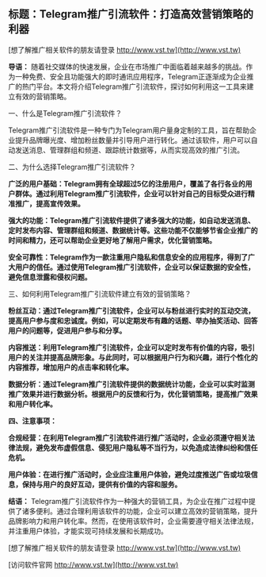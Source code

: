 ## **标题：Telegram推广引流软件：打造高效营销策略的利器**

[想了解推广相关软件的朋友请登录 http://www.vst.tw](http://www.vst.tw)

**导语：**
随着社交媒体的快速发展，企业在市场推广中面临着越来越多的挑战。作为一种免费、安全且功能强大的即时通讯应用程序，Telegram正逐渐成为企业推广的热门平台。本文将介绍Telegram推广引流软件，探讨如何利用这一工具来建立有效的营销策略。

一、什么是Telegram推广引流软件？

Telegram推广引流软件是一种专门为Telegram用户量身定制的工具，旨在帮助企业提升品牌曝光度、增加粉丝数量并引导用户进行转化。通过该软件，用户可以自动发送消息、管理群组和频道、跟踪统计数据等，从而实现高效的推广引流。

二、为什么选择Telegram推广引流软件？

**广泛的用户基础：Telegram拥有全球超过5亿的注册用户，覆盖了各行各业的用户群体。通过利用Telegram推广引流软件，企业可以针对自己的目标受众进行精准推广，提高宣传效果。**

**强大的功能：Telegram推广引流软件提供了诸多强大的功能，如自动发送消息、定时发布内容、管理群组和频道、数据统计等。这些功能不仅能够节省企业推广的时间和精力，还可以帮助企业更好地了解用户需求，优化营销策略。**

**安全可靠性：Telegram作为一款注重用户隐私和信息安全的应用程序，得到了广大用户的信任。通过使用Telegram推广引流软件，企业可以保证数据的安全性，避免信息泄露和侵权问题。**

三、如何利用Telegram推广引流软件建立有效的营销策略？

**粉丝互动：通过Telegram推广引流软件，企业可以与粉丝进行实时的互动交流，提高用户参与度和忠诚度。例如，可以定期发布有趣的话题、举办抽奖活动、回答用户的问题等，促进用户参与和分享。**

**内容推送：利用Telegram推广引流软件，企业可以定时发布有价值的内容，吸引用户的关注并提高品牌形象。与此同时，可以根据用户行为和兴趣，进行个性化的内容推荐，增加用户的点击率和转化率。**

**数据分析：通过Telegram推广引流软件提供的数据统计功能，企业可以实时监测推广效果并进行数据分析。根据用户的反馈和行为，优化营销策略，提高推广效果和用户转化率。**

**四、注意事项：**

**合规经营：在利用Telegram推广引流软件进行推广活动时，企业必须遵守相关法律法规，避免发布虚假信息、侵犯用户隐私等不当行为，以免造成法律纠纷和信任危机。**

**用户体验：在进行推广活动时，企业应注重用户体验，避免过度推送广告或垃圾信息，保持与用户的良好互动，提供有价值的内容和服务。**

**结语：**
Telegram推广引流软件作为一种强大的营销工具，为企业在推广过程中提供了诸多便利。通过合理利用该软件的功能，企业可以建立高效的营销策略，提升品牌影响力和用户转化率。然而，在使用该软件时，企业需要遵守相关法律法规，并注重用户体验，才能实现可持续发展和长期成功。

[想了解推广相关软件的朋友请登录 http://www.vst.tw](http://www.vst.tw)


[访问软件官网 http://www.vst.tw](http://www.vst.tw)
